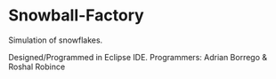 # Snowball-Factory
Simulation of snowflakes.

Designed/Programmed in Eclipse IDE.
Programmers: Adrian Borrego & Roshal Robince
